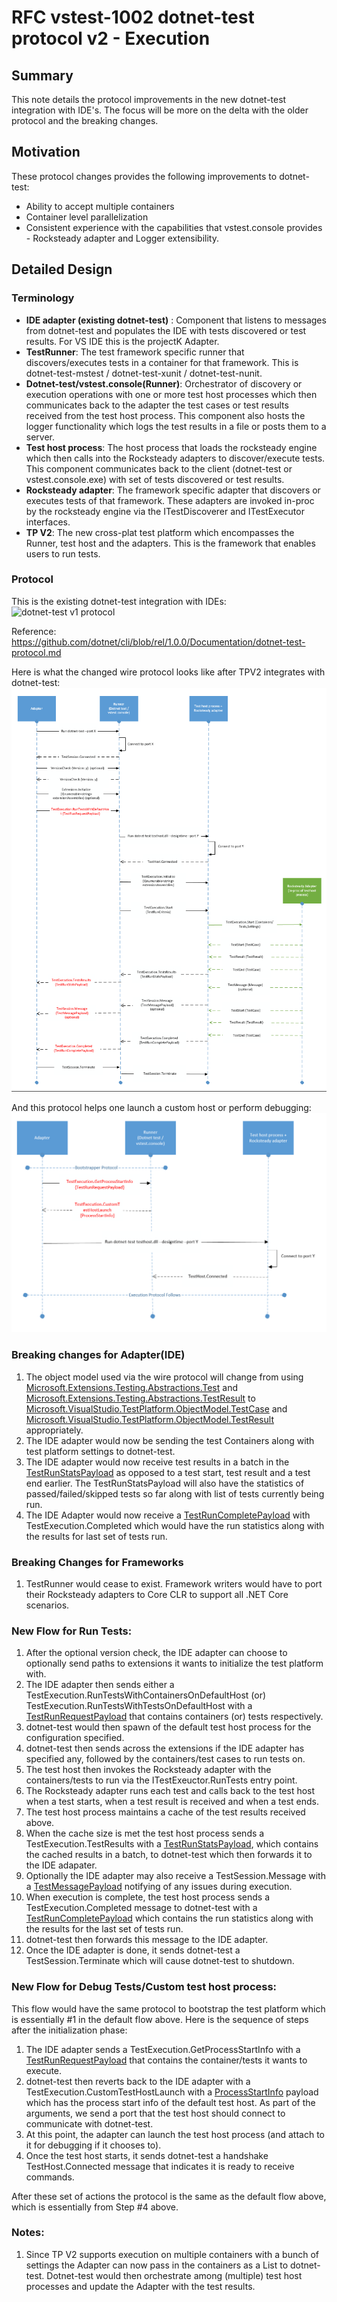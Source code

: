 # RFC vstest-1002 dotnet-test protocol v2 - Execution

## Summary
This note details the protocol improvements in the new dotnet-test integration with IDE's. The focus will be more on the delta with the older protocol and the breaking changes.

## Motivation
These protocol changes provides the following improvements to dotnet-test:
* Ability to accept multiple containers
* Container level parallelization
* Consistent experience with the capabilities that vstest.console provides - Rocksteady adapter and Logger extensibility.

## Detailed Design

### Terminology
* **IDE adapter (existing dotnet-test)** : Component that listens to messages from dotnet-test and populates the IDE with tests discovered or test results. For VS IDE this is the projectK Adapter.
* **TestRunner**: The test framework specific runner that discovers/executes tests in a container for that framework. This is dotnet-test-mstest / dotnet-test-xunit / dotnet-test-nunit.
* **Dotnet-test/vstest.console(Runner)**: Orchestrator of discovery or execution operations with one or more test host processes which then communicates back to the adapter the test cases or test results received from the test host process. This component also hosts the logger functionality which logs the test results in a file or posts them to a server.
* **Test host process**: The host process that loads the rocksteady engine which then calls into the Rocksteady adapters to discover/execute tests. This component communicates back to the client (dotnet-test or vstest.console.exe) with set of tests discovered or test results.
* **Rocksteady adapter**: The framework specific adapter that discovers or executes tests of that framework. These adapters are invoked in-proc by the rocksteady engine via the ITestDiscoverer and ITestExecutor interfaces.
* **TP V2**: The new cross-plat test platform which encompasses the Runner, test host and the adapters. This is the framework that enables users to run tests.

### Protocol
This is the existing dotnet-test integration with IDEs:
![dotnet-test v1 protocol](https://github.com/dotnet/cli/blob/rel/1.0.0/Documentation/images/DotnetTestExecuteTests.png)

Reference: https://github.com/dotnet/cli/blob/rel/1.0.0/Documentation/dotnet-test-protocol.md

Here is what the changed wire protocol looks like after TPV2 integrates with dotnet-test:
![dotnet-test v2 protocol](https://github.com/Microsoft/vstest-docs/blob/c1655dfff45528280bcacc763f3ff8daba25fdd3/RFCs/Images/dotnet-test-protocol-v2-execution.png)

And this protocol helps one launch a custom host or perform debugging:
![dotnet-test v2 protocol for custom host](https://github.com/Microsoft/vstest-docs/blob/c1655dfff45528280bcacc763f3ff8daba25fdd3/RFCs/Images/dotnet-test-protocol-v2-execution-customhost.png)

### Breaking changes for Adapter(IDE)
1. The object model used via the wire protocol will change from using [Microsoft.Extensions.Testing.Abstractions.Test](https://github.com/dotnet/cli/blob/rel/1.0.0/src/Microsoft.Extensions.Testing.Abstractions/Test.cs) and [Microsoft.Extensions.Testing.Abstractions.TestResult](https://github.com/dotnet/cli/blob/rel/1.0.0/src/Microsoft.Extensions.Testing.Abstractions/TestResult.cs) to [Microsoft.VisualStudio.TestPlatform.ObjectModel.TestCase](https://github.com/Microsoft/vstest/blob/master/src/Microsoft.TestPlatform.ObjectModel/TestCase.cs) and [Microsoft.VisualStudio.TestPlatform.ObjectModel.TestResult](https://github.com/Microsoft/vstest/blob/master/src/Microsoft.TestPlatform.ObjectModel/TestCase.cs) appropriately.
2. The IDE adapter would now be sending the test Containers along with test platform settings to dotnet-test.
3. The  IDE adapter would now receive test results in a batch in the [TestRunStatsPayload](https://github.com/Microsoft/vstest/blob/master/src/Microsoft.TestPlatform.CommunicationUtilities/Messages/TestRunStatsPayload.cs) as opposed to a test start, test result and a test end earlier. The TestRunStatsPayload will also have the statistics of passed/failed/skipped tests so far along with list of tests currently being run.
4. The IDE Adapter would now receive a [TestRunCompletePayload](https://github.com/Microsoft/vstest/blob/master/src/Microsoft.TestPlatform.CommunicationUtilities/Messages/TestRunCompletePayload.cs) with TestExecution.Completed which would have the run statistics along with the results for last set of tests run.

### Breaking Changes for Frameworks
1. TestRunner would cease to exist. Framework writers would have to port their Rocksteady adapters to Core CLR to support all .NET Core scenarios.

### New Flow for Run Tests:
1. After the optional version check,  the IDE adapter can choose to optionally send paths to extensions it wants to initialize the test platform with.
2. The IDE adapter then sends either a TestExecution.RunTestsWithContainersOnDefaultHost (or) TestExecution.RunTestsWithTestsOnDefaultHost with a [TestRunRequestPayload](https://github.com/Microsoft/vstest/blob/master/src/Microsoft.TestPlatform.VsTestConsole.TranslationLayer/Payloads/TestRunRequestPayload.cs) that contains containers (or) tests respectively.
3. dotnet-test would then spawn of the default test host process for the configuration specified. 
4. dotnet-test then sends across the extensions if the IDE adapter has specified any, followed by the containers/test cases to run tests on. 
5. The test host then invokes the Rocksteady adapter with the containers/tests to run via the ITestExeuctor.RunTests entry point. 
6. The Rocksteady adapter runs each test and calls back to the test host when a test starts, when a test result is received and when a test ends.
7. The test host process maintains a cache of the test results received above.
8. When the cache size is met the test host process sends a TestExecution.TestResults with a [TestRunStatsPayload](https://github.com/Microsoft/vstest/blob/master/src/Microsoft.TestPlatform.CommunicationUtilities/Messages/TestRunStatsPayload.cs), which contains the cached results in a batch, to dotnet-test which then forwards it to the IDE adapater.
9. Optionally the IDE adapter may also receive a TestSession.Message with a [TestMessagePayload](https://github.com/Microsoft/vstest/blob/master/src/Microsoft.TestPlatform.CommunicationUtilities/Messages/TestMessagePayload.cs) notifying of any issues during execution.
10. When execution is complete, the test host process sends a TestExecution.Completed message to dotnet-test with a [TestRunCompletePayload](https://github.com/Microsoft/vstest/blob/master/src/Microsoft.TestPlatform.CommunicationUtilities/Messages/TestRunCompletePayload.cs) which contains the run statistics along with the results for the last set of tests run.
11. dotnet-test then forwards this message to the IDE adapter.
12. Once the IDE adapter is done, it sends dotnet-test a TestSession.Terminate which will cause dotnet-test to shutdown.

### New Flow for Debug Tests/Custom test host process:
This flow would have the same protocol to bootstrap the test platform which is essentially #1 in the default flow above. Here is the sequence of steps after the initialization phase:

1. The IDE adapter sends a TestExecution.GetProcessStartInfo with a [TestRunRequestPayload](https://github.com/Microsoft/vstest/blob/master/src/Microsoft.TestPlatform.VsTestConsole.TranslationLayer/Payloads/TestRunRequestPayload.cs) that contains the container/tests it wants to execute.
2. dotnet-test then reverts back to the IDE adapter with a TestExecution.CustomTestHostLaunch with a [ProcessStartInfo](https://github.com/Microsoft/vstest/blob/master/src/Microsoft.TestPlatform.ObjectModel/TestProcessStartInfo.cs) payload which has the process start info of the default test host. As part of the arguments, we send a port that the test host should connect to communicate with dotnet-test.
3. At this point, the adapter can launch the test host process (and attach to it for debugging if it chooses to).
4. Once the test host starts, it sends dotnet-test a handshake TestHost.Connected message that indicates it is ready to receive commands.

After these set of actions the protocol is the same as the default flow above, which is essentially from Step #4 above.
	
### Notes:
1. Since TP V2 supports execution on multiple containers with a bunch of settings the Adapter can now pass in the containers as a List<string> to dotnet-test. Dotnet-test would then orchestrate among (multiple) test host processes and update the Adapter with the test results.




